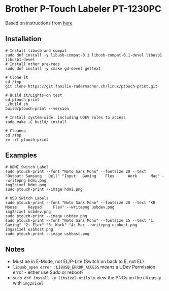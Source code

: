 # Brother P-Touch Labeler PT-1230PC

Based on instructions from [here](https://github.com/HenrikBengtsson/brother-ptouch-label-printer-on-linux?tab=readme-ov-file)

## Installation

```
# Install libusb and compat
sudo dnf install -y libusb-compat-0.1 libusb-compat-0.1-devel libusb1 libusb1-devel
# Install other pre-reqs
sudo dnf install -y cmake gd-devel gettext

# Clone it
cd /tmp
git clone https://git.familie-radermacher.ch/linux/ptouch-print.git

# Build it/Lights-on test
cd ptouch-print
./build.sh
build/ptouch-print --version

# Install system-wide, including UDEV rules to access
sudo make -C build/ install

# Cleanup
cd /tmp
rm -rf ptouch-print
```

## Examples
```
# HDMI Switch Label
sudo ptouch-print --font "Noto Sans Mono" --fontsize 20 --text "Output: Samsung   Dell" "Input:  Gaming    Flex      Work      Mac" --writepng hdmi.png
img2sixel hdmi.png
sudo ptouch-print --image hdmi.png

# USB Switch Labels
sudo ptouch-print --font "Noto Sans Mono" --fontsize 20 --text "KB        Mouse     Keypad     Flex" --writepng usbdev.png
img2sixel usbdev.png
sudo ptouch-print --image usbdev.png
sudo ptouch-print --font "Noto Sans Mono" --fontsize 15 --text "1: Gaming" "2: Flex" "3: Work" "4: Mac --writepng usbhost.png
img2sixel usbhost.png
sudo ptouch-print --image usbhost.png
```

## Notes
- Must be in E-Mode, not EL/P-Lite (Switch on back to E, not EL)
- ```libusb_open error :LIBUSB_ERROR_ACCESS``` means a UDev Permission error - either use Sudo or reboot?
- ```sudo dnf install -y libsixel-utils``` to view the PNGs on the cli easily with ```img2sixel```
